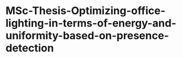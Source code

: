 # MSc-Thesis-Optimizing-office-lighting-in-terms-of-energy-and-uniformity-based-on-presence-detection
